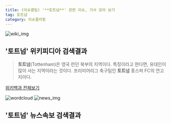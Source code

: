 ```yaml
---
title: (이슈클립) '**토트넘**' 관련 이슈, 기사 모아 보기
tag: 토트넘
category: 이슈클리핑
---
```

![wiki_img](https://user-images.githubusercontent.com/42597476/44503234-41136a80-a6d0-11e8-9071-6fc6418eafe4.png)
## **'**토트넘**'** 위키피디아 검색결과
>**토트넘**(Tottenham)은 영국 런던 북부의 지역이다. 특징이라고 한다면, 유대인이 많이 사는 지역이라는 것이다. 프리미어리그 축구팀인 **토트넘** 홋스퍼 FC의 연고지이다.

<a href="https://ko.wikipedia.org/wiki/토트넘" target="_blank">위키백과 전체보기</a>

![wordcloud](https://s3.ap-northeast-2.amazonaws.com/lyrics101-wordcloud/2018-09-23-1537640987.png)
![news_img](https://user-images.githubusercontent.com/42597476/44507050-1206f400-a6e4-11e8-8d98-7ffbfebb353f.png)
## **'**토트넘**'** 뉴스속보 검색결과

